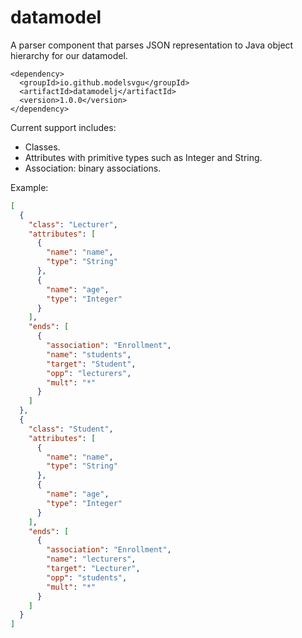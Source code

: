 # datamodel
A parser component that parses JSON representation to Java object hierarchy for our datamodel.

```
<dependency>
  <groupId>io.github.modelsvgu</groupId>
  <artifactId>datamodelj</artifactId>
  <version>1.0.0</version>
</dependency>
```

Current support includes:
- Classes.
- Attributes with primitive types such as Integer and String.
- Association: binary associations.

Example:
```json
[
  {
    "class": "Lecturer",
    "attributes": [
      {
        "name": "name",
        "type": "String"
      },
      {
        "name": "age",
        "type": "Integer"
      }
    ],
    "ends": [
      {
        "association": "Enrollment",
        "name": "students",
        "target": "Student",
        "opp": "lecturers",
        "mult": "*"
      }
    ]
  },
  {
    "class": "Student",
    "attributes": [
      {
        "name": "name",
        "type": "String"
      },
      {
        "name": "age",
        "type": "Integer"
      }
    ],
    "ends": [
      {
        "association": "Enrollment",
        "name": "lecturers",
        "target": "Lecturer",
        "opp": "students",
        "mult": "*"
      }
    ]
  }
]
```
